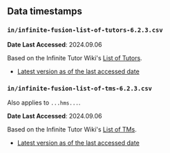 ## Data timestamps

### `in/infinite-fusion-list-of-tutors-6.2.3.csv`

**Date Last Accessed**: 2024.09.06

Based on the Infinite Tutor Wiki's [List of Tutors](https://infinitefusion.fandom.com/wiki/List_of_Tutors).

-   [Latest version as of the last accessed date](https://infinitefusion.fandom.com/wiki/List_of_Tutors?oldid=11940)

### `in/infinite-fusion-list-of-tms-6.2.3.csv`

Also applies to `...hms...`.

**Date Last Accessed**: 2024.09.06

Based on the Infinite Tutor Wiki's [List of TMs](https://infinitefusion.fandom.com/wiki/List_of_TMs).

-   [Latest version as of the last accessed date](https://infinitefusion.fandom.com/wiki/List_of_TMs?oldid=12174)
